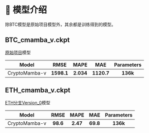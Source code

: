 # 🚀 模型介绍

除BTC模型是原始项目模型外，其余都是训练得到的模型。

## BTC_cmamba_v.ckpt

[原始项目](https://github.com/MShahabSepehri/CryptoMamba)模型

<div align="center">

| Model | RMSE | MAPE | MAE | Parameters |
| :--: | :--: | :--: | :--: |  :--: |
| CryptoMamba-v | **1598.1** | **2.034** | **1120.7** | **136k** |

</div>

## ETH_cmamba_v.ckpt

[ETH分支Version_0](https://github.com/kewingchang/CryptoMamba/tree/ETH/logs/CMamba/version_0)模型

<div align="center">

| Model | RMSE | MAPE | MAE | Parameters |
| :--: | :--: | :--: | :--: |  :--: |
| CryptoMamba-v | **98.6** | **2.47** | **69.8** | **136k** |

</div>
